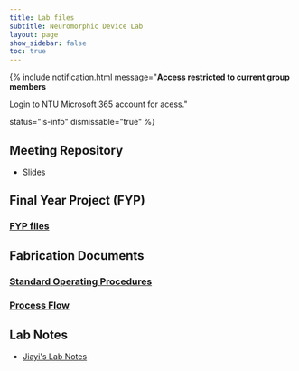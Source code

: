 ```yaml
---
title: Lab files
subtitle: Neuromorphic Device Lab
layout: page
show_sidebar: false
toc: true
---
```


{% include notification.html
message="**Access restricted to current group members**

Login to NTU Microsoft 365 account for acess."

status="is-info"
dismissable="true" %}

## Meeting Repository

* [Slides](https://entuedu.sharepoint.com/:f:/r/teams/NeuromorphicDeviceLab/Shared%20Documents/Weekly%20Meeting?csf=1&web=1&e=CYi5pl)

## Final Year Project (FYP)

### [FYP files](https://entuedu.sharepoint.com/:f:/r/teams/NeuromorphicDeviceLab/Shared%20Documents/FYP?csf=1&web=1&e=FC8Qe9)

## Fabrication Documents

### [Standard Operating Procedures](https://entuedu.sharepoint.com/:f:/r/teams/NeuromorphicDeviceLab/Shared%20Documents/Fabrication/FabricationSOP?csf=1&web=1&e=3V2sSR)

### [Process Flow](https://entuedu.sharepoint.com/:f:/r/teams/NeuromorphicDeviceLab/Shared%20Documents/Fabrication/ProcessFlow?csf=1&web=1&e=TfdV8R)


## Lab Notes

* [Jiayi's Lab Notes](https://entuedu-my.sharepoint.com/:f:/g/personal/jiayi004_e_ntu_edu_sg/EumpEeYTNK9Dk9fcg-wJW94Bsaks6iMKTj-WWTwdnTTlzA?e=rTeIOF)

